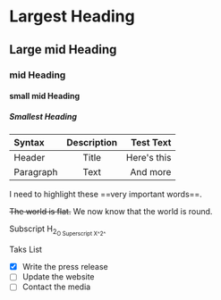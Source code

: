 # Largest Heading
## Large mid Heading
### mid Heading
#### small mid Heading
##### Smallest Heading

| Syntax      | Description | Test Text     |
| :---        |    :----:   |          ---: |
| Header      | Title       | Here's this   |
| Paragraph   | Text        | And more      |

I need to highlight these ==very important words==.

~~The world is flat.~~ We now know that the world is round.

Subscript H<sub>2<sub>O Superscript X^2^

Taks List
- [x] Write the press release
- [ ] Update the website
- [ ] Contact the media